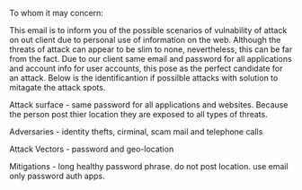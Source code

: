 To whom it may concern:

This email is to inform you of the possible scenarios of vulnability of attack on out client due to personal use of information on the web. Although the threats of attack can appear to be slim to none, nevertheless, this can be far from the fact. Due to our client same email and password for all applications and account info for user accounts, this pose as the perfect candidate for an attack. Below is the identificantion if possilble attacks with solution to mitagate the attack spots.


Attack surface - same password for all applications and websites. Because the person post thier location they are exposed to all types of threats. 

Adversaries - identity thefts, cirminal, scam mail and telephone calls 

Attack Vectors - password and geo-location 

Mitigations - long healthy password phrase. do not post location. use email only password auth apps. 